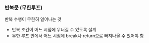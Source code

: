 ### 반복문 (무한루프)
반복 수행이 무한히 일어나는 것
- 반복 조건이 어느 시점에 무너질 수 있도록 설계
- 무한 루프 안에서 어느 시점에 break나 return으로 빠져나올 수 있어야 함

